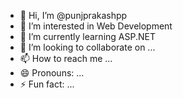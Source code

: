 - 👋 Hi, I’m @punjprakashpp
- 👀 I’m interested in Web Development
- 🌱 I’m currently learning ASP.NET
- 💞️ I’m looking to collaborate on ...
- 📫 How to reach me ...
- 😄 Pronouns: ...
- ⚡ Fun fact: ...

<!---
punjprakashpp/punjprakashpp is a ✨ special ✨ repository because its `README.md` (this file) appears on your GitHub profile.
You can click the Preview link to take a look at your changes.
--->
